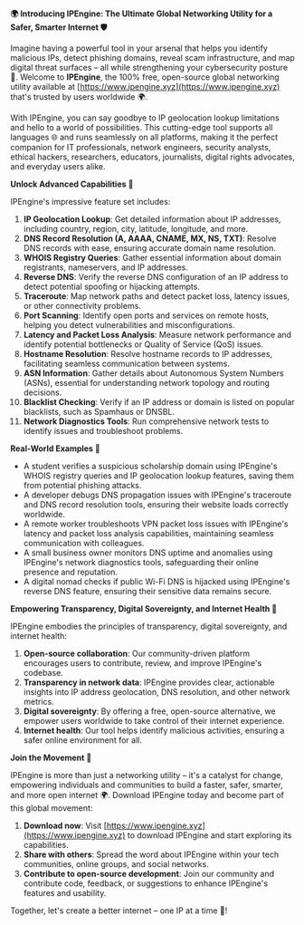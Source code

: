 **🌍 Introducing IPEngine: The Ultimate Global Networking Utility for a Safer, Smarter Internet 🛡️**

Imagine having a powerful tool in your arsenal that helps you identify malicious IPs, detect phishing domains, reveal scam infrastructure, and map digital threat surfaces – all while strengthening your cybersecurity posture 🔐. Welcome to **IPEngine**, the 100% free, open-source global networking utility available at [https://www.ipengine.xyz](https://www.ipengine.xyz) that's trusted by users worldwide 🌍.

With IPEngine, you can say goodbye to IP geolocation lookup limitations and hello to a world of possibilities. This cutting-edge tool supports all languages 🌐 and runs seamlessly on all platforms, making it the perfect companion for IT professionals, network engineers, security analysts, ethical hackers, researchers, educators, journalists, digital rights advocates, and everyday users alike.

**Unlock Advanced Capabilities 📡**

IPEngine's impressive feature set includes:

1. **IP Geolocation Lookup**: Get detailed information about IP addresses, including country, region, city, latitude, longitude, and more.
2. **DNS Record Resolution (A, AAAA, CNAME, MX, NS, TXT)**: Resolve DNS records with ease, ensuring accurate domain name resolution.
3. **WHOIS Registry Queries**: Gather essential information about domain registrants, nameservers, and IP addresses.
4. **Reverse DNS**: Verify the reverse DNS configuration of an IP address to detect potential spoofing or hijacking attempts.
5. **Traceroute**: Map network paths and detect packet loss, latency issues, or other connectivity problems.
6. **Port Scanning**: Identify open ports and services on remote hosts, helping you detect vulnerabilities and misconfigurations.
7. **Latency and Packet Loss Analysis**: Measure network performance and identify potential bottlenecks or Quality of Service (QoS) issues.
8. **Hostname Resolution**: Resolve hostname records to IP addresses, facilitating seamless communication between systems.
9. **ASN Information**: Gather details about Autonomous System Numbers (ASNs), essential for understanding network topology and routing decisions.
10. **Blacklist Checking**: Verify if an IP address or domain is listed on popular blacklists, such as Spamhaus or DNSBL.
11. **Network Diagnostics Tools**: Run comprehensive network tests to identify issues and troubleshoot problems.

**Real-World Examples 🌟**

* A student verifies a suspicious scholarship domain using IPEngine's WHOIS registry queries and IP geolocation lookup features, saving them from potential phishing attacks.
* A developer debugs DNS propagation issues with IPEngine's traceroute and DNS record resolution tools, ensuring their website loads correctly worldwide.
* A remote worker troubleshoots VPN packet loss issues with IPEngine's latency and packet loss analysis capabilities, maintaining seamless communication with colleagues.
* A small business owner monitors DNS uptime and anomalies using IPEngine's network diagnostics tools, safeguarding their online presence and reputation.
* A digital nomad checks if public Wi-Fi DNS is hijacked using IPEngine's reverse DNS feature, ensuring their sensitive data remains secure.

**Empowering Transparency, Digital Sovereignty, and Internet Health 🚀**

IPEngine embodies the principles of transparency, digital sovereignty, and internet health:

1. **Open-source collaboration**: Our community-driven platform encourages users to contribute, review, and improve IPEngine's codebase.
2. **Transparency in network data**: IPEngine provides clear, actionable insights into IP address geolocation, DNS resolution, and other network metrics.
3. **Digital sovereignty**: By offering a free, open-source alternative, we empower users worldwide to take control of their internet experience.
4. **Internet health**: Our tool helps identify malicious activities, ensuring a safer online environment for all.

**Join the Movement 🌟**

IPEngine is more than just a networking utility – it's a catalyst for change, empowering individuals and communities to build a faster, safer, smarter, and more open internet 🌍. Download IPEngine today and become part of this global movement:

1. **Download now**: Visit [https://www.ipengine.xyz](https://www.ipengine.xyz) to download IPEngine and start exploring its capabilities.
2. **Share with others**: Spread the word about IPEngine within your tech communities, online groups, and social networks.
3. **Contribute to open-source development**: Join our community and contribute code, feedback, or suggestions to enhance IPEngine's features and usability.

Together, let's create a better internet – one IP at a time 🔑!